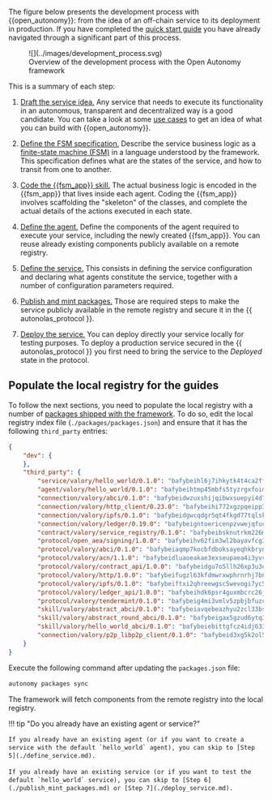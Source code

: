 The figure below presents the development process with {{open_autonomy}}: from the idea of an off-chain service to its deployment in production. If you have completed the [quick start guide](../quick_start) you have already navigated through a significant part of this process.

<figure markdown>
![](../images/development_process.svg)
<figcaption>Overview of the development process with the Open Autonomy framework</figcaption>
</figure>

This is a summary of each step:

1. [Draft the service idea.](./draft_service_idea_and_define_fsm_specification.md#draft-the-service-idea) Any service that needs to execute its functionality in an autonomous, transparent and decentralized way is a good candidate. You can take a look at some [use cases](../get_started/use_cases.md) to get an idea of what you can build with {{open_autonomy}}.

2. [Define the FSM specification.](./draft_service_idea_and_define_fsm_specification.md#define-the-fsm-specification) Describe the service business logic as a [finite-state machine (FSM)](../key_concepts/fsm.md) in a language understood by the framework. This specification defines what are the states of the service, and how to transit from one to another.

3. [Code the {{fsm_app}} skill.](./code_fsm_app_skill.md) The actual business logic is encoded in the {{fsm_app}} that lives inside each agent. Coding the {{fsm_app}} involves scaffolding the "skeleton" of the classes, and complete the actual details of the actions executed in each state.

4. [Define the agent.](./define_agent.md) Define the components of the agent required to execute your service, including the newly created {{fsm_app}}. You can reuse already existing components publicly available on a remote registry.

5. [Define the service.](./define_service.md) This consists in defining the service configuration and declaring what agents constitute the service, together with a number of configuration parameters required.

6. [Publish and mint packages.](./publish_mint_packages.md) Those are required steps to make the service publicly available in the remote registry and secure it in the {{ autonolas_protocol }}.

7. [Deploy the service.](./deploy_service.md) You can deploy directly your service locally for testing purposes. To deploy a production service secured in the {{ autonolas_protocol }} you first need to bring the service to the _Deployed_ state in the protocol.

## Populate the local registry for the guides

To follow the next sections, you need to populate the local registry with a number of [packages shipped with the framework](../package_list.md). To do so, edit the local registry index file (`./packages/packages.json`) and ensure that it has the following `third_party` entries:

```json
{
    "dev": {
    },
    "third_party": {
        "service/valory/hello_world/0.1.0": "bafybeihl6j7ihkytk4t4ca2ffhctpzydwi6r4a354ubjasttuv2pw4oaci",
        "agent/valory/hello_world/0.1.0": "bafybeihtmp45mbfs5tyzrgxfoimh552on6dif42ifqidifait3ej2m5zvq",
        "connection/valory/abci/0.1.0": "bafybeidwzuxshijqibwxsuepyi4d7l332p3cz3fz47se7373bvry2jo624",
        "connection/valory/http_client/0.23.0": "bafybeihi772xgzpqeipp3fhmvpct4y6e6tpjp4sogwqrnf3wqspgeilg4u",
        "connection/valory/ipfs/0.1.0": "bafybeidgwcqdgr5qt4fkgd77tqlskqkfcuc2feglzpi5ns72jxzcev5y4q",
        "connection/valory/ledger/0.19.0": "bafybeigntoericenpzvwejqfuc3kqzo2pscs76qoygg5dbj6f4zxusru5e",
        "contract/valory/service_registry/0.1.0": "bafybeibsknutrkm226mvfwrtg26tmychqwipdxt53hhz6ct2u77vect6ty",
        "protocol/open_aea/signing/1.0.0": "bafybeihv62fim3wl2bayavfcg3u5e5cxu3b7brtu4cn5xoxd6lqwachasi",
        "protocol/valory/abci/0.1.0": "bafybeiaqmp7kocbfdboksayeqhkbrynvlfzsx4uy4x6nohywnmaig4an7u",
        "protocol/valory/acn/1.1.0": "bafybeidluaoeakae3exseupaea4i3yvvk5vivyt227xshjlffywwxzcxqe",
        "protocol/valory/contract_api/1.0.0": "bafybeidgu7o5llh26xp3u3ebq3yluull5lupiyeu6iooi2xyymdrgnzq5i",
        "protocol/valory/http/1.0.0": "bafybeifugzl63kfdmwrxwphrnrhj7bn6iruxieme3a4ntzejf6kmtuwmae",
        "protocol/valory/ipfs/0.1.0": "bafybeiftxi2qhreewgsc5wevogi7yc5g6hbcbo4uiuaibauhv3nhfcdtvm",
        "protocol/valory/ledger_api/1.0.0": "bafybeihdk6psr4guxmbcrc26jr2cbgzpd5aljkqvpwo64bvaz7tdti2oni",
        "protocol/valory/tendermint/0.1.0": "bafybeig4mi3vmlv5zpbjbfuzcgida6j5f2nhrpedxicmrrfjweqc5r7cra",
        "skill/valory/abstract_abci/0.1.0": "bafybeiavqebeazhyu2zcl33bslr6gntdogqu6ek5xmlq4qp2vuf3kwv4cu",
        "skill/valory/abstract_round_abci/0.1.0": "bafybeigax5gzud6ytq3wypajqwzlfwhpuegcma7q5b7m534kgu7vfmfaaq",
        "skill/valory/hello_world_abci/0.1.0": "bafybeiebittgfcz4idj633fkrvu6qle2ajekdjxpp7slggyur7vv7s7hrq",
        "connection/valory/p2p_libp2p_client/0.1.0": "bafybeid3xg5k2ol5adflqloy75ibgljmol6xsvzvezebsg7oudxeeolz7e"
    }
}
```

Execute the following command after updating the `packages.json` file:

```bash
autonomy packages sync
```

The framework will fetch components from the remote registry into the local registry.

!!! tip "Do you already have an existing agent or service?"

    If you already have an existing agent (or if you want to create a service with the default `hello_world` agent), you can skip to [Step 5](./define_service.md).

    If you already have an existing service (or if you want to test the default `hello_world` service), you can skip to [Step 6](./publish_mint_packages.md) or [Step 7](./deploy_service.md).
